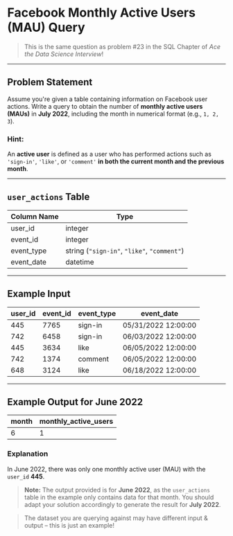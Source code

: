 # Facebook Monthly Active Users (MAU) Query

> This is the same question as problem #23 in the SQL Chapter of *Ace the Data Science Interview*!

---

## Problem Statement

Assume you're given a table containing information on Facebook user actions. Write a query to obtain the number of **monthly active users (MAUs)** in **July 2022**, including the month in numerical format (e.g., `1, 2, 3`).

### Hint:

An **active user** is defined as a user who has performed actions such as `'sign-in'`, `'like'`, or `'comment'` **in both the current month and the previous month**.

---

## `user_actions` Table

| Column Name | Type     |
|-------------|----------|
| user_id     | integer  |
| event_id    | integer  |
| event_type  | string (`"sign-in"`, `"like"`, `"comment"`) |
| event_date  | datetime |

---

## Example Input

| user_id | event_id | event_type | event_date              |
|---------|----------|------------|--------------------------|
| 445     | 7765     | sign-in    | 05/31/2022 12:00:00     |
| 742     | 6458     | sign-in    | 06/03/2022 12:00:00     |
| 445     | 3634     | like       | 06/05/2022 12:00:00     |
| 742     | 1374     | comment    | 06/05/2022 12:00:00     |
| 648     | 3124     | like       | 06/18/2022 12:00:00     |

---

## Example Output for June 2022

| month | monthly_active_users |
|-------|-----------------------|
| 6     | 1                     |

### Explanation

In June 2022, there was only one monthly active user (MAU) with the `user_id` **445**.

> **Note:** The output provided is for **June 2022**, as the `user_actions` table in the example only contains data for that month. You should adapt your solution accordingly to generate the result for **July 2022**.

> The dataset you are querying against may have different input & output – this is just an example!
